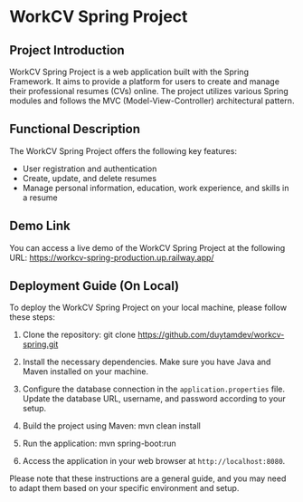 



# WorkCV Spring Project

## Project Introduction
WorkCV Spring Project is a web application built with the Spring Framework. It aims to provide a platform for users to create and manage their professional resumes (CVs) online. The project utilizes various Spring modules and follows the MVC (Model-View-Controller) architectural pattern.

## Functional Description
The WorkCV Spring Project offers the following key features:
- User registration and authentication
- Create, update, and delete resumes
- Manage personal information, education, work experience, and skills in a resume

## Demo Link
You can access a live demo of the WorkCV Spring Project at the following URL:
https://workcv-spring-production.up.railway.app/

## Deployment Guide (On Local)
To deploy the WorkCV Spring Project on your local machine, please follow these steps:

1. Clone the repository:
git clone https://github.com/duytamdev/workcv-spring.git


2. Install the necessary dependencies. Make sure you have Java and Maven installed on your machine.

3. Configure the database connection in the `application.properties` file. Update the database URL, username, and password according to your setup.

4. Build the project using Maven:
mvn clean install


5. Run the application:
mvn spring-boot:run


6. Access the application in your web browser at `http://localhost:8080`.

Please note that these instructions are a general guide, and you may need to adapt them based on your specific environment and setup.
